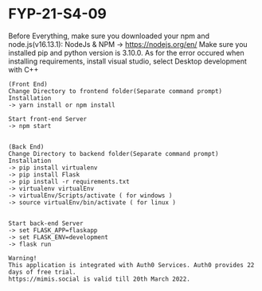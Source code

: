 # FYP-21-S4-09
Before Everything, make sure you downloaded your npm and node.js(v16.13.1):
	NodeJs & NPM -> https://nodejs.org/en/
	Make sure you installed pip and python version is 3.10.0.
	As for the error occured when installing requirements, install visual studio, select Desktop development with C++

	(Front End)
	Change Directory to frontend folder(Separate command prompt)
	Installation
	-> yarn install or npm install
	
	Start front-end Server
	-> npm start
	
	
	(Back End) 
	Change Directory to backend folder(Separate command prompt)
	Installation
	-> pip install virtualenv
	-> pip install Flask
	-> pip install -r requirements.txt
	-> virtualenv virtualEnv
	-> virtualEnv/Scripts/activate ( for windows )
	-> source virtualEnv/bin/activate ( for linux )
	
	
	Start back-end Server
	-> set FLASK_APP=flaskapp
	-> set FLASK_ENV=development
	-> flask run

	Warning!
	This application is integrated with Auth0 Services. Auth0 provides 22 days of free trial.
	https://mimis.social is valid till 20th March 2022.
